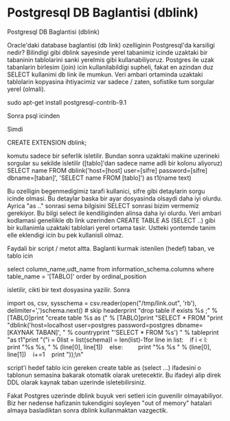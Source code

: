# Postgresql DB Baglantisi (dblink)


Postgresql DB Baglantisi (dblink)




Oracle'daki database baglantisi (db link) ozelliginin Postgresql'da karsiligi nedir? Bilindigi gibi dblink sayesinde yerel tabanimiz icinde uzaktaki bir tabaninin tablolarini sanki yerelmis gibi kullanabiliyoruz. Postgres ile uzak tabanlarin birlesim (join) icin kullanilabildigi supheli, fakat en azindan duz SELECT kullanimi db link ile mumkun. Veri ambari ortaminda uzaktaki tablolarin kopyasina ihtiyacimiz var sadece / zaten, sofistike tum sorgular yerel (olmali).

sudo apt-get install postgresql-contrib-9.1

Sonra psql icinden

Simdi

CREATE EXTENSION dblink;

komutu sadece bir seferlik isletilir. Bundan sonra uzaktaki makine uzerineki sorgular su sekilde isletilir ([tablo]'dan sadece name adli bir kolonu aliyoruz)
SELECT name FROM dblink('host=[host] user=[sifre] password=[sifre] dbname=[taban]', 
'SELECT name FROM [tablo]') 
as 
t1(name text)

Bu ozelligin begenmedigimiz tarafi kullanici, sifre gibi detaylarin sorgu icinde olmasi. Bu detaylar baska bir ayar dosyasinda olsaydi daha iyi olurdu. Ayrica "as .." sonrasi sema bilgisini SELECT sonrasi bizim vermemiz gerekiyor. Bu bilgi select ile kendiliginden alinsa daha iyi olurdu. Veri ambari kodlamasi genellikle db link uzerinden CREATE TABLE AS (SELECT ..) gibi bir kullanimla uzaktaki tablolari yerel ortama tasir. Ustteki yontemde tanim elle eklendigi icin bu pek kullanisli olmaz.

Faydali bir script / metot altta. Baglanti kurmak istenilen (hedef) taban, ve tablo icin

select column_name,udt_name from information_schema.columns where table_name = '[TABLO]' order by ordinal_position

isletilir, cikti bir text dosyasina yazilir. Sonra


import os, csv, sysschema = csv.reader(open("/tmp/link.out", 'rb'), delimiter=',')schema.next() # skip headerprint "drop table if exists %s ;" % [TABLO]print "create table %s as (" % [TABLO]print "SELECT * FROM "print "dblink('host=localhost user=postgres password=postgres dbname=[KAYNAK TABAN]', " % countryprint "'SELECT * FROM %s') " % tableprint "as t1"print "("i = 0list = list(schema)l = len(list)-1for line in list:    if i < l:         print "%s %s, " % (line[0], line[1])    else:         print "%s %s " % (line[0], line[1])    i+=1    print "));\n"

script'i hedef tablo icin gereken create table as (select ...) ifadesini o tablonun semasina bakarak otomatik olarak uretecektir. Bu ifadeyi alip direk DDL olarak kaynak taban uzerinde isletebilirsiniz.

Fakat Postgres uzerinde dblink buyuk veri setleri icin guvenilir olmayabiliyor. Biz her nedense hafizanin tukendigini soyleyen "out of memory" hatalari almaya basladiktan sonra dblink kullanmaktan vazgectik. 




